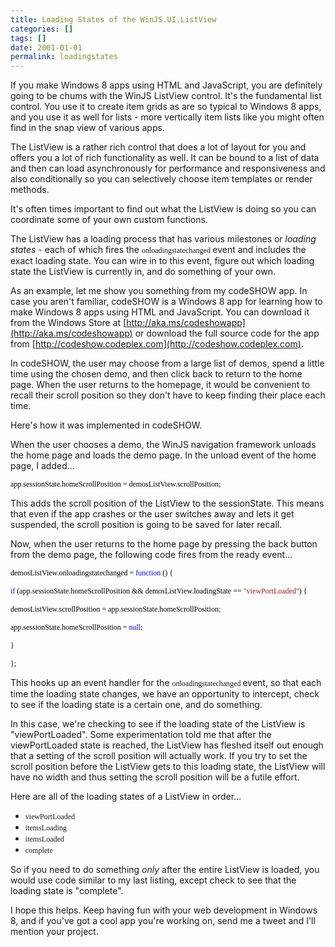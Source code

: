 ```yaml
---
title: Loading States of the WinJS.UI.ListView
categories: []
tags: []
date: 2001-01-01
permalink: loadingstates
---
```


If you make Windows 8 apps using HTML and JavaScript, you are definitely going to be chums with the WinJS ListView control. It's the fundamental list control. You use it to create item grids as are so typical to Windows 8 apps, and you use it as well for lists - more vertically item lists like you might often find in the snap view of various apps.

The ListView is a rather rich control that does a lot of layout for you and offers you a lot of rich functionality as well. It can be bound to a list of data and then can load asynchronously for performance and responsiveness and also conditionally so you can selectively choose item templates or render methods.

It's often times important to find out what the ListView is doing so you can coordinate some of your own custom functions.

The ListView has a loading process that has various milestones or _loading states_ - each of which fires the <span style="font-size: 9pt;"><span style="font-family: Consolas;">onloadingstatechanged</span> </span>event and includes the exact loading state. You can wire in to this event, figure out which loading state the ListView is currently in, and do something of your own.

As an example, let me show you something from my codeSHOW app. In case you aren't familiar, codeSHOW is a Windows 8 app for learning how to make Windows 8 apps using HTML and JavaScript. You can download it from the Windows Store at [http://aka.ms/codeshowapp](http://aka.ms/codeshowapp) or download the full source code for the app from [http://codeshow.codeplex.com](http://codeshow.codeplex.com).

In codeSHOW, the user may choose from a large list of demos, spend a little time using the chosen demo, and then click back to return to the home page. When the user returns to the homepage, it would be convenient to recall their scroll position so they don't have to keep finding their place each time.

Here's how it was implemented in codeSHOW.

When the user chooses a demo, the WinJS navigation framework unloads the home page and loads the demo page. In the unload event of the home page, I added...

<span style="color: black; font-family: Consolas; font-size: 9pt;">app.sessionState.homeScrollPosition = demosListView.scrollPosition; </span>

This adds the scroll position of the ListView to the sessionState. This means that even if the app crashes or the user switches away and lets it get suspended, the scroll position is going to be saved for later recall.

Now, when the user returns to the home page by pressing the back button from the demo page, the following code fires from the ready event...

<span style="color: black; font-family: Consolas; font-size: 9pt;">demosListView.onloadingstatechanged = <span style="color: blue;">function<span style="color: black;"> () {</span></span></span>

<span style="color: black; font-family: Consolas; font-size: 9pt;">    <span style="color: blue;">if<span style="color: black;"> (app.sessionState.homeScrollPosition </span></span></span><span style="color: black; font-family: Consolas; font-size: 9pt;">&amp;&amp; demosListView.loadingState == <span style="color: rgb(163, 21, 21);">"viewPortLoaded"<span style="color: black;">) {</span></span></span>

<span style="color: black; font-family: Consolas; font-size: 9pt;">        demosListView.scrollPosition = app.sessionState.homeScrollPosition;</span>

<span style="color: black; font-family: Consolas; font-size: 9pt;">        app.sessionState.homeScrollPosition = <span style="color: blue;">null<span style="color: black;">;</span></span></span>

<span style="color: black; font-family: Consolas; font-size: 9pt;">    }</span>

<span style="color: black; font-family: Consolas; font-size: 9pt;">}; </span>

This hooks up an event handler for the <span style="font-family: Consolas; font-size: 9pt;">onloadingstatechanged </span>event, so that each time the loading state changes, we have an opportunity to intercept, check to see if the loading state is a certain one, and do something.

In this case, we're checking to see if the loading state of the ListView is "viewPortLoaded". Some experimentation told me that after the viewPortLoaded state is reached, the ListView has fleshed itself out enough that a setting of the scroll position will actually work. If you try to set the scroll position before the ListView gets to this loading state, the ListView will have no width and thus setting the scroll position will be a futile effort.

Here are all of the loading states of a ListView in order...

*   <span style="font-family: Consolas; font-size: 9pt;">viewPortLoaded </span>
*   <span style="font-family: Consolas; font-size: 9pt;">itemsLoading </span>
*   <span style="font-family: Consolas; font-size: 9pt;">itemsLoaded </span>
*   <span style="font-family: Consolas; font-size: 9pt;">complete </span>

So if you need to do something _only_ after the entire ListView is loaded, you would use code similar to my last listing, except check to see that the loading state is "complete".

I hope this helps. Keep having fun with your web development in Windows 8, and if you've got a cool app you're working on, send me a tweet and I'll mention your project.